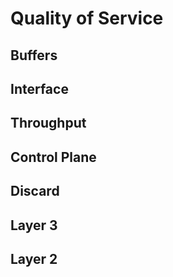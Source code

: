 # Quality of Service
## Buffers
## Interface
## Throughput
## Control Plane
## Discard
## Layer 3
## Layer 2